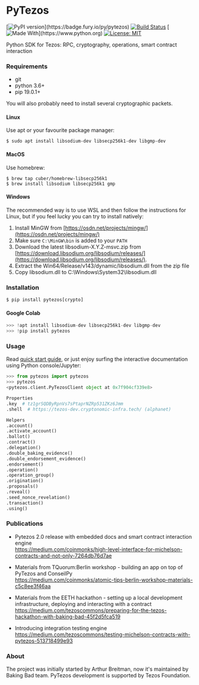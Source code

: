 # PyTezos

[![PyPI version](https://badge.fury.io/py/pytezos.svg?)](https://badge.fury.io/py/pytezos)
[![Build Status](https://travis-ci.org/baking-bad/pytezos.svg?branch=master)](https://travis-ci.org/baking-bad/pytezos)
[![Made With](https://img.shields.io/badge/made%20with-python-blue.svg?)](https://www.python.org)
[![License: MIT](https://img.shields.io/badge/License-MIT-yellow.svg)](https://opensource.org/licenses/MIT)

Python SDK for Tezos: RPC, cryptography, operations, smart contract interaction

### Requirements

* git
* python 3.6+
* pip 19.0.1+

You will also probably need to install several cryptographic packets.

#### Linux

Use apt or your favourite package manager:
```
$ sudo apt install libsodium-dev libsecp256k1-dev libgmp-dev
```

#### MacOS

Use homebrew:
```
$ brew tap cuber/homebrew-libsecp256k1
$ brew install libsodium libsecp256k1 gmp
```

#### Windows

The recommended way is to use WSL and then follow the instructions for Linux,
but if you feel lucky you can try to install natively:

1. Install MinGW from [https://osdn.net/projects/mingw/](https://osdn.net/projects/mingw/)
2. Make sure `C:\MinGW\bin` is added to your `PATH`
3. Download the latest libsodium-X.Y.Z-msvc.zip from [https://download.libsodium.org/libsodium/releases/](https://download.libsodium.org/libsodium/releases/).
4. Extract the Win64/Release/v143/dynamic/libsodium.dll from the zip file
5. Copy libsodium.dll to C:\Windows\System32\libsodium.dll

### Installation

```
$ pip install pytezos[crypto]
```

#### Google Colab

`````python
>>> !apt install libsodium-dev libsecp256k1-dev libgmp-dev
>>> !pip install pytezos
`````

### Usage

Read [quick start guide](https://baking-bad.github.io/pytezos), or just enjoy surfing the interactive documentation using Python console/Jupyter:
```python
>>> from pytezos import pytezos
>>> pytezos
<pytezos.client.PyTezosClient object at 0x7f904cf339e8>

Properties
.key  # tz1grSQDByRpnVs7sPtaprNZRp531ZKz6Jmm
.shell  # https://tezos-dev.cryptonomic-infra.tech/ (alphanet)

Helpers
.account()
.activate_account()
.ballot()
.contract()
.delegation()
.double_baking_evidence()
.double_endorsement_evidence()
.endorsement()
.operation()
.operation_group()
.origination()
.proposals()
.reveal()
.seed_nonce_revelation()
.transaction()
.using()
```

### Publications

* Pytezos 2.0 release with embedded docs and smart contract interaction engine  
https://medium.com/coinmonks/high-level-interface-for-michelson-contracts-and-not-only-7264db76d7ae

* Materials from TQuorum:Berlin workshop - building an app on top of PyTezos and ConseilPy  
https://medium.com/coinmonks/atomic-tips-berlin-workshop-materials-c5c8ee3f46aa

* Materials from the EETH hackathon - setting up a local development infrastructure, deploying and interacting with a contract  
https://medium.com/tezoscommons/preparing-for-the-tezos-hackathon-with-baking-bad-45f2d5fca519

* Introducing integration testing engine  
https://medium.com/tezoscommons/testing-michelson-contracts-with-pytezos-513718499e93


### About
The project was initially started by Arthur Breitman, now it's maintained by Baking Bad team.
PyTezos development is supported by Tezos Foundation.
